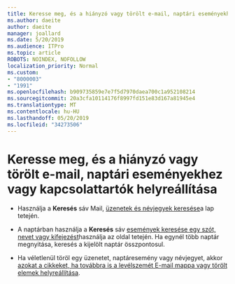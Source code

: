 ```yaml
---
title: Keresse meg, és a hiányzó vagy törölt e-mail, naptári eseményekhez vagy kapcsolattartók helyreállítása
ms.author: daeite
author: daeite
manager: joallard
ms.date: 5/20/2019
ms.audience: ITPro
ms.topic: article
ROBOTS: NOINDEX, NOFOLLOW
localization_priority: Normal
ms.custom:
- "8000003"
- "1991"
ms.openlocfilehash: b909735859e7e7f5d7970daea700c1a952108214
ms.sourcegitcommit: 20a3cfa10114176f8997fd151e83d167a81945e4
ms.translationtype: MT
ms.contentlocale: hu-HU
ms.lasthandoff: 05/20/2019
ms.locfileid: "34273506"
---
```

# <a name="find-and-recover-missing-or-deleted-email-calendar-events-or-contacts"></a>Keresse meg, és a hiányzó vagy törölt e-mail, naptári eseményekhez vagy kapcsolattartók helyreállítása

- Használja a **Keresés** sáv Mail, [üzenetek és névjegyek keresése](https://support.office.com/article/b27e5eb7-3255-4c61-bf16-1c6a16bc2e6b)a lap tetején.

- A naptárban használja a **Keresés** sáv [események keresése egy szót, nevet vagy kifejezést](https://support.office.com/article/d587aaec-fb2c-4f6f-aee1-0df1fc591477)használja az oldal tetején. Ha egynél több naptár megnyitása, keresés a kijelölt naptár összpontosul.

- Ha véletlenül töröl egy üzenetet, naptáresemény vagy névjegyet, akkor [azokat a cikkeket, ha továbbra is a levélszemét E-mail mappa vagy törölt elemek helyreállítása](https://support.office.com/article/a8ca78ac-4721-4066-95dd-571842e9fb11).